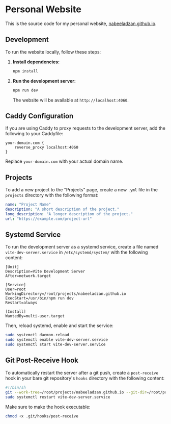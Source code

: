# Personal Website

This is the source code for my personal website, [nabeeladzan.github.io](https://nabeeladzan.github.io/).

## Development

To run the website locally, follow these steps:

1.  **Install dependencies:**

    ```bash
    npm install
    ```

2.  **Run the development server:**

    ```bash
    npm run dev
    ```

    The website will be available at `http://localhost:4060`.

## Caddy Configuration

If you are using Caddy to proxy requests to the development server, add the following to your Caddyfile:

```
your-domain.com {
    reverse_proxy localhost:4060
}
```

Replace `your-domain.com` with your actual domain name.

## Projects

To add a new project to the "Projects" page, create a new `.yml` file in the `projects` directory with the following format:

```yml
name: "Project Name"
description: "A short description of the project."
long_description: "A longer description of the project."
url: "https://example.com/project-url"
```

## Systemd Service

To run the development server as a systemd service, create a file named `vite-dev-server.service` in `/etc/systemd/system/` with the following content:

```
[Unit]
Description=Vite Development Server
After=network.target

[Service]
User=root
WorkingDirectory=/root/projects/nabeeladzan.github.io
ExecStart=/usr/bin/npm run dev
Restart=always

[Install]
WantedBy=multi-user.target
```

Then, reload systemd, enable and start the service:

```bash
sudo systemctl daemon-reload
sudo systemctl enable vite-dev-server.service
sudo systemctl start vite-dev-server.service
```

## Git Post-Receive Hook

To automatically restart the server after a git push, create a `post-receive` hook in your bare git repository's `hooks` directory with the following content:

```bash
#!/bin/sh
git --work-tree=/root/projects/nabeeladzan.github.io --git-dir=/root/projects/nabeeladzan.github.io/.git checkout -f
sudo systemctl restart vite-dev-server.service
```

Make sure to make the hook executable:

```bash
chmod +x .git/hooks/post-receive
```